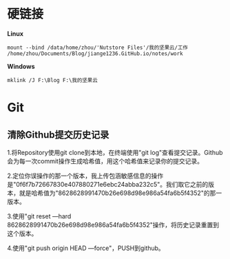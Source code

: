# 硬链接

**Linux**

```
mount --bind /data/home/zhou/'Nutstore Files'/我的坚果云/工作 /home/zhou/Documents/Blog/jiange1236.GitHub.io/notes/work
```

**Windows**

```
mklink /J F:\Blog F:\我的坚果云
```

# Git

## 清除Github提交历史记录

1.将Repository使用git clone到本地，在终端使用"git log"查看提交记录。Github会为每一次commit操作生成哈希值，用这个哈希值来记录你的提交记录。

2.定位你误操作的那一个版本，我上传包涵敏感信息的操作是"0f6f7b72667830e407880271e6ebc24abba232c5"。我们取它之前的版本，就是哈希值为"8628628991470b26e698d98e986a54fa6b5f4352"的那一版本。

3.使用"git reset —hard 8628628991470b26e698d98e986a54fa6b5f4352"操作，将历史记录重置到这个版本。

4.使用"git push origin HEAD —force"，PUSH到github。